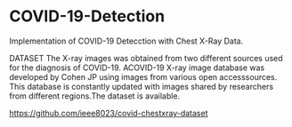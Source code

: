 # COVID-19-Detection
Implementation of COVID-19 Detecction with Chest X-Ray Data.

DATASET
The X-ray images was obtained from two different sources used for the diagnosis of COVID-19.  ACOVID-19 X-ray image database was developed by Cohen JP using images from various open accesssources.  This database is constantly updated with images shared by researchers from different regions.The dataset is available.

https://github.com/ieee8023/covid-chestxray-dataset
